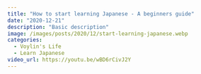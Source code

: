 ```yaml
---
title: "How to start learning Japanese - A beginners guide"
date: "2020-12-21"
description: "Basic description"
image: /images/posts/2020/12/start-learning-japanese.webp
categories:
  - Voylin's Life
  - Learn Japanese
video_url: https://youtu.be/wBD6rCivJ2Y
---
```


